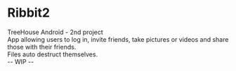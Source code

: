 # Ribbit2
TreeHouse Android - 2nd project <br>
App allowing users to log in, invite friends, take pictures or videos and share those with their friends. <br>
Files auto destruct themselves. <br>
-- WIP --
